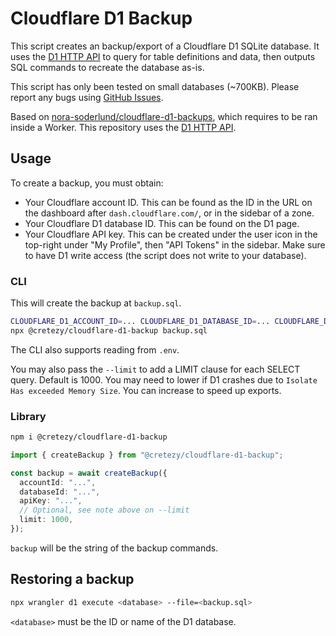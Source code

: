 # Cloudflare D1 Backup

This script creates an backup/export of a Cloudflare D1 SQLite database. It uses
the
[D1 HTTP API](https://developers.cloudflare.com/api/operations/cloudflare-d1-query-database)
to query for table definitions and data, then outputs SQL commands to recreate
the database as-is.

This script has only been tested on small databases (~700KB). Please report any
bugs using
[GitHub Issues](https://github.com/Cretezy/cloudflare-d1-backup/issues).

Based on
[nora-soderlund/cloudflare-d1-backups](https://github.com/nora-soderlund/cloudflare-d1-backups),
which requires to be ran inside a Worker. This repository uses the
[D1 HTTP API](https://developers.cloudflare.com/api/operations/cloudflare-d1-query-database).

## Usage

To create a backup, you must obtain:

- Your Cloudflare account ID. This can be found as the ID in the URL on the
  dashboard after `dash.cloudflare.com/`, or in the sidebar of a zone.
- Your Cloudflare D1 database ID. This can be found on the D1 page.
- Your Cloudflare API key. This can be created under the user icon in the
  top-right under "My Profile", then "API Tokens" in the sidebar. Make sure to
  have D1 write access (the script does not write to your database).

### CLI

This will create the backup at `backup.sql`.

```bash
CLOUDFLARE_D1_ACCOUNT_ID=... CLOUDFLARE_D1_DATABASE_ID=... CLOUDFLARE_D1_API_KEY=... \
npx @cretezy/cloudflare-d1-backup backup.sql
```

The CLI also supports reading from `.env`.

You may also pass the `--limit` to add a LIMIT clause for each SELECT query.
Default is 1000. You may need to lower if D1 crashes due to
`Isolate Has exceeded Memory Size`. You can increase to speed up exports.

### Library

```bash
npm i @cretezy/cloudflare-d1-backup
```

```ts
import { createBackup } from "@cretezy/cloudflare-d1-backup";

const backup = await createBackup({
  accountId: "...",
  databaseId: "...",
  apiKey: "...",
  // Optional, see note above on --limit
  limit: 1000,
});
```

`backup` will be the string of the backup commands.

## Restoring a backup

```bash
npx wrangler d1 execute <database> --file=<backup.sql>
```

`<database>` must be the ID or name of the D1 database.
